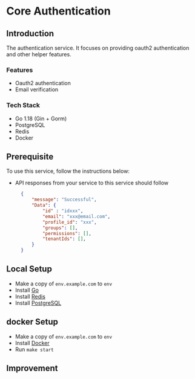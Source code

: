 # Core Authentication

## Introduction

The authentication service. It focuses on providing oauth2
authentication and other helper features.

### Features

- Oauth2 authentication
- Email verification

### Tech Stack

- Go 1.18 (Gin + Gorm)
- PostgreSQL
- Redis
- Docker

## Prerequisite  

To use this service, follow the instructions below:

- API responses from your service to this service should follow

  ```json
    {
        "message": "Successful",
        "Data": {
            "id" : "idxxx",
            "email": "xxx@email.com", 
            "profile_id": "xxx",
            "groups": [],
            "permissions": [],
            "tenantIds": [], 
        }
    }
  ```

## Local Setup

- Make a copy of `env.example.com` to `env`
- Install [Go](https://go.dev/doc/install)
- Install [Redis](https://redis.io/docs/getting-started/installation/)
- Install [PostgreSQL](https://www.postgresql.org/download/)

## docker Setup

- Make a copy of `env.example.com` to `env`
- Install [Docker](https://docs.docker.com/engine/install/)
- Run `make start`

## Improvement
